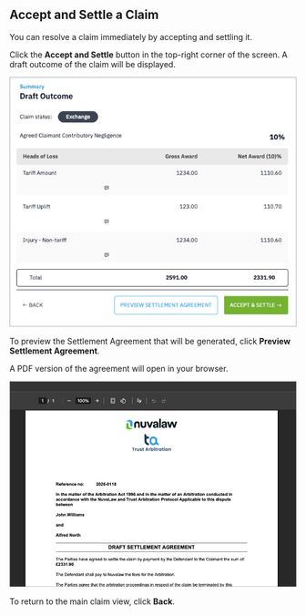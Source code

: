 ## Accept and Settle a Claim

You can resolve a claim immediately by accepting and settling it.  

Click the **Accept and Settle** button in the top-right corner of the screen. A draft outcome of the claim will be displayed.

![Draft Outcome](../../assets/accept-and-settle-draft-outcome.png)

To preview the Settlement Agreement that will be generated, click **Preview Settlement Agreement**.  

A PDF version of the agreement will open in your browser.  

![Draft Settlement Agreement](../../assets/draft-settlement-agreement-pdf.png)

To return to the main claim view, click **Back**.
